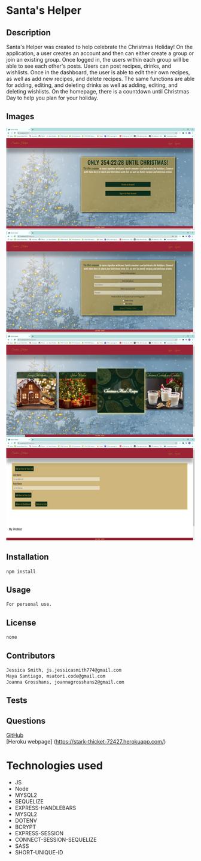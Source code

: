 # Santa's Helper

## Description
Santa's Helper was created to help celebrate the Christmas Holiday! On the application, a user creates an account and then can either create a group or join an existing group. Once logged in, the users within each group will be able to see each other's posts. Users can post recipes, drinks, and wishlists. Once in the dashboard, the user is able to edit their own recipes, as well as add new recipes, and delete recipes. The same functions are able for adding, editing, and deleting drinks as well as adding, editing, and deleting wishlists. On the homepage, there is a countdown until Christmas Day to help you plan for your holiday.

## Images 
![Santa's Helper Homepage](./assets/images/homepagedemo.png) <br>
![Santa's Helper Create an Account](./assets/images/createdemo.png) <br>
![Santa's Helper Dashboard](./assets/images/dashboarddemo.png) <br>
![Santa's Helper List](./assets/images/listdemo.png) <br>

## Installation
    npm install
## Usage
    For personal use.
## License
    none
## Contributors
    Jessica Smith, js.jessicasmith774@gmail.com
    Maya Santiago, msatori.code@gmail.com 
    Joanna Grosshans, joannagrosshans2@gmail.com

## Tests
    
## Questions
[GitHub](https://github.com/jess-smith49/santas-helper) <br />
[Heroku webpage] (https://stark-thicket-72427.herokuapp.com/) <br />


# Technologies used
 * JS <br>
 * Node <br>
 * MYSQL2<br>
 * SEQUELIZE<br>
 * EXPRESS-HANDLEBARS<br>
 * MYSQL2<br>
 * DOTENV<br>
 * BCRYPT<br>
 * EXPRESS-SESSION<br>
 * CONNECT-SESSION-SEQUELIZE<br>
 * SASS<br>
 * SHORT-UNIQUE-ID